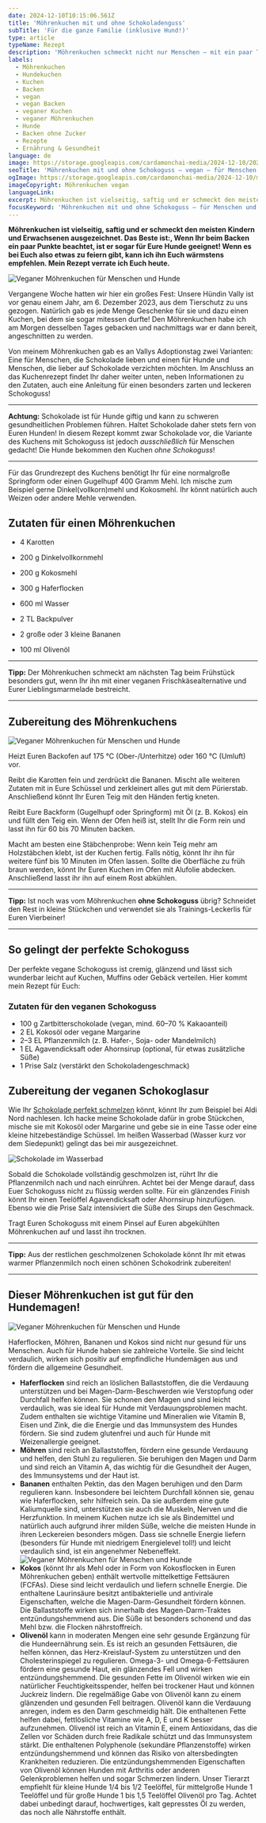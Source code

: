 ```yaml
---
date: 2024-12-10T10:15:06.561Z
title: 'Möhrenkuchen mit und ohne Schokoladenguss'
subTitle: 'Für die ganze Familie (inklusive Hund!)'
type: article
typeName: Rezept
description: 'Möhrenkuchen schmeckt nicht nur Menschen – mit ein paar Tipps und ohne Schokoguss könnt Ihr ihn auch Euren Hunden geben. Holt Euch mein Rezept hier!'
labels:
  - Möhrenkuchen
  - Hundekuchen
  - Kuchen
  - Backen
  - vegan
  - vegan Backen
  - veganer Kuchen
  - veganer Möhrenkuchen
  - Hunde
  - Backen ohne Zucker
  - Rezepte
  - Ernährung & Gesundheit
language: de
image: https://storage.googleapis.com/cardamonchai-media/2024-12-10/2024-12-10-moehrenkuchen-vegan-soundsvegan-com-11-jpg-imagine-f8f8f8_a07256_1024_768/640.webp
seoTitle: 'Möhrenkuchen mit und ohne Schokoguss – vegan – für Menschen und Hunde'
ogImage: https://storage.googleapis.com/cardamonchai-media/2024-12-10/moehrenkuchen-vegan-soundsvegan-com-og-jpg-imagine-f8f8f8_c3975c_1200_628/640.webp
imageCopyright: Möhrenkuchen vegan
languageLink:
excerpt: Möhrenkuchen ist vielseitig, saftig und er schmeckt den meisten Kindern und Erwachsenen ausgezeichnet. Das Beste ist, wenn Ihr beim Backen ein paar Punkte beachtet, ist er sogar für Eure Hunde geeignet! Wenn es bei Euch also etwas zu feiern gibt, kann ich ihn Euch wärmstens empfehlen. Holt Euch in diesem Artikel mein Rezept!
focusKeyword: 'Möhrenkuchen mit und ohne Schokoguss – für Menschen und Hunde!'
---
```


**Möhrenkuchen ist vielseitig, saftig und er schmeckt den meisten Kindern und Erwachsenen ausgezeichnet. Das Beste ist:, Wenn Ihr beim Backen ein paar Punkte beachtet, ist er sogar für Eure Hunde geeignet! Wenn es bei Euch also etwas zu feiern gibt, kann ich ihn Euch wärmstens empfehlen. Mein Rezept verrate ich Euch heute.**

![Veganer Möhrenkuchen für Menschen und Hunde](https://storage.googleapis.com/cardamonchai-media/2024-12-10/2024-12-10-moehrenkuchen-vegan-soundsvegan-com-05-jpg-imagine-f8c848_c09b5a_1024_768/640.webp 'Veganer Möhrenkuchen für Menschen und Hunde')

Vergangene Woche hatten wir hier ein großes Fest: Unsere Hündin Vally ist vor genau einem Jahr, am 6. Dezember 2023, aus dem Tierschutz zu uns gezogen. Natürlich gab es jede Menge Geschenke für sie und dazu einen Kuchen, bei dem sie sogar mitessen durfte! Den Möhrenkuchen habe ich am Morgen desselben Tages gebacken und nachmittags war er dann bereit, angeschnitten zu werden.

Von meinem Möhrenkuchen gab es an Vallys Adoptionstag zwei Varianten: Eine für Menschen, die Schokolade lieben und einen für Hunde und Menschen, die lieber auf Schokolade verzichten möchten. Im Anschluss an das Kuchenrezept findet Ihr daher weiter unten, neben Informationen zu den Zutaten, auch eine Anleitung für einen besonders zarten und leckeren Schokoguss!

---

**Achtung:** Schokolade ist für Hunde giftig und kann zu schweren gesundheitlichen Problemen führen. Haltet Schokolade daher stets fern von Euren Hunden! In diesem Rezept kommt zwar Schokolade vor, die Variante des Kuchens mit Schokoguss ist jedoch _ausschließlich_ für Menschen gedacht! Die Hunde bekommen den Kuchen _ohne Schokoguss_!

---

Für das Grundrezept des Kuchens benötigt Ihr für eine normalgroße Springform oder einen Gugelhupf 400 Gramm Mehl. Ich mische zum Beispiel gerne Dinkel(vollkorn)mehl und Kokosmehl. Ihr könnt natürlich auch Weizen oder andere Mehle verwenden.

## Zutaten für einen Möhrenkuchen

- 4 Karotten

- 200 g Dinkelvollkornmehl

- 200 g Kokosmehl

- 300 g Haferflocken

- 600 ml Wasser

- 2 TL Backpulver

- 2 große oder 3 kleine Bananen

- 100 ml Olivenöl

---

**Tipp:** Der Möhrenkuchen schmeckt am nächsten Tag beim Frühstück besonders gut, wenn Ihr ihn mit einer veganen Frischkäsealternative und Eurer Lieblingsmarmelade bestreicht.

---

## Zubereitung des Möhrenkuchens

![Veganer Möhrenkuchen für Menschen und Hunde](https://storage.googleapis.com/cardamonchai-media/2024-12-10/2024-12-10-moehrenkuchen-vegan-soundsvegan-com-07-jpg-imagine-f8d898_aa9974_1024_768/640.webp 'Veganer Möhrenkuchen für Menschen und Hunde')

Heizt Euren Backofen auf 175 °C (Ober-/Unterhitze) oder 160 °C (Umluft) vor.

Reibt die Karotten fein und zerdrückt die Bananen. Mischt alle weiteren Zutaten mit in Eure Schüssel und zerkleinert alles gut mit dem Pürierstab. Anschließend könnt Ihr Euren Teig mit den Händen fertig kneten.

Reibt Eure Backform (Gugelhupf oder Springform) mit Öl (z. B. Kokos) ein und füllt den Teig ein. Wenn der Ofen heiß ist, stellt Ihr die Form rein und lasst ihn für 60 bis 70 Minuten backen.

Macht am besten eine Stäbchenprobe: Wenn kein Teig mehr am Holzstäbchen klebt, ist der Kuchen fertig. Falls nötig, könnt Ihr ihn für weitere fünf bis 10 Minuten im Ofen lassen. Sollte die Oberfläche zu früh braun werden, könnt Ihr Euren Kuchen im Ofen mit Alufolie abdecken. Anschließend lasst ihr ihn auf einem Rost abkühlen.

---

**Tipp:** Ist noch was vom Möhrenkuchen **ohne Schokoguss** übrig? Schneidet den Rest in kleine Stückchen und verwendet sie als Trainings-Leckerlis für Euren Vierbeiner!

---

## So gelingt der perfekte Schokoguss

Der perfekte vegane Schokoguss ist cremig, glänzend und lässt sich wunderbar leicht auf Kuchen, Muffins oder Gebäck verteilen. Hier kommt mein Rezept für Euch:

### Zutaten für den veganen Schokoguss

- 100 g Zartbitterschokolade (vegan, mind. 60–70 % Kakaoanteil)
- 2 EL Kokosöl oder vegane Margarine
- 2–3 EL Pflanzenmilch (z. B. Hafer-, Soja- oder Mandelmilch)
- 1 EL Agavendicksaft oder Ahornsirup (optional, für etwas zusätzliche Süße)
- 1 Prise Salz (verstärkt den Schokoladengeschmack)

## Zubereitung der veganen Schokoglasur

Wie Ihr [Schokolade perfekt schmelzen](https://www.aldi-nord.de/ratgeber-tipps/kuechenhacks/schokolade-schmelzen.html 'follow') könnt, könnt Ihr zum Beispiel bei Aldi Nord nachlesen. Ich hacke meine Schokolade dafür in grobe Stückchen, mische sie mit Kokosöl oder Margarine und gebe sie in eine Tasse oder eine kleine hitzebeständige Schüssel. Im heißen Wasserbad (Wasser kurz vor dem Siedepunkt) gelingt das bei mir ausgezeichnet.

![Schokolade im Wasserbad](https://storage.googleapis.com/cardamonchai-media/2024-12-10/2024-12-10-moehrenkuchen-vegan-soundsvegan-com-06-jpg-imagine-080808_625953_1024_768/640.webp 'Schokolade im Wasserbad')

Sobald die Schokolade vollständig geschmolzen ist, rührt Ihr die Pflanzenmilch nach und nach einrühren. Achtet bei der Menge darauf, dass Euer Schokoguss nicht zu flüssig werden sollte. Für ein glänzendes Finish könnt Ihr einen Teelöffel Agavendicksaft oder Ahornsirup hinzufügen. Ebenso wie die Prise Salz intensiviert die Süße des Sirups den Geschmack.

Tragt Euren Schokoguss mit einem Pinsel auf Euren abgekühlten Möhrenkuchen auf und lasst ihn trocknen.

---

**Tipp:** Aus der restlichen geschmolzenen Schokolade könnt Ihr mit etwas warmer Pflanzenmilch noch einen schönen Schokodrink zubereiten!

---

## Dieser Möhrenkuchen ist gut für den Hundemagen!

![Veganer Möhrenkuchen für Menschen und Hunde](https://storage.googleapis.com/cardamonchai-media/2024-12-10/2024-12-10-moehrenkuchen-vegan-soundsvegan-com-13-jpg-imagine-f8f8f8_a08353_1024_768/640.webp 'Veganer Möhrenkuchen für Menschen und Hunde')

Haferflocken, Möhren, Bananen und Kokos sind nicht nur gesund für uns Menschen. Auch für Hunde haben sie zahlreiche Vorteile. Sie sind leicht verdaulich, wirken sich positiv auf empfindliche Hundemägen aus und fördern die allgemeine Gesundheit.

- **Haferflocken** sind reich an löslichen Ballaststoffen, die die Verdauung unterstützen und bei Magen-Darm-Beschwerden wie Verstopfung oder Durchfall helfen können. Sie schonen den Magen und sind leicht verdaulich, was sie ideal für Hunde mit Verdauungsproblemen macht. Zudem enthalten sie wichtige Vitamine und Mineralien wie Vitamin B, Eisen und Zink, die die Energie und das Immunsystem des Hundes fördern. Sie sind zudem glutenfrei und auch für Hunde mit Weizenallergie geeignet.
- **Möhren** sind reich an Ballaststoffen, fördern eine gesunde Verdauung und helfen, den Stuhl zu regulieren. Sie beruhigen den Magen und Darm und sind reich an Vitamin A, das wichtig für die Gesundheit der Augen, des Immunsystems und der Haut ist.
- **Bananen** enthalten Pektin, das den Magen beruhigen und den Darm regulieren kann. Insbesondere bei leichtem Durchfall können sie, genau wie Haferflocken, sehr hilfreich sein. Da sie außerdem eine gute Kaliumquelle sind, unterstützen sie auch die Muskeln, Nerven und die Herzfunktion. In meinem Kuchen nutze ich sie als Bindemittel und natürlich auch aufgrund ihrer milden Süße, welche die meisten Hunde in ihren Leckereien besonders mögen. Dass sie schnelle Energie liefern (besonders für Hunde mit niedrigem Energielevel toll!) und leicht verdaulich sind, ist ein angenehmer Nebeneffekt. ![Veganer Möhrenkuchen für Menschen und Hunde](https://storage.googleapis.com/cardamonchai-media/2024-12-10/2024-12-10-moehrenkuchen-vegan-soundsvegan-com-14-jpg-imagine-381808_78512c_1024_768/640.webp 'Veganer Möhrenkuchen für Menschen und Hunde')
- **Kokos** (könnt Ihr als Mehl oder in Form von Kokosflocken in Euren Möhrenkuchen geben) enthält wertvolle mittelkettige Fettsäuren (FCFAs). Diese sind leicht verdaulich und liefern schnelle Energie. Die enthaltene Laurinsäure besitzt antibakterielle und antivirale Eigenschaften, welche die Magen-Darm-Gesundheit fördern können. Die Ballaststoffe wirken sich innerhalb des Magen-Darm-Traktes entzündungshemmend aus. Die Süße ist besonders schonend und das Mehl bzw. die Flocken nährstoffreich.
- **Olivenöl** kann in moderaten Mengen eine sehr gesunde Ergänzung für die Hundeernährung sein. Es ist reich an gesunden Fettsäuren, die helfen können, das Herz-Kreislauf-System zu unterstützen und den Cholesterinspiegel zu regulieren. Omega-3- und Omega-6-Fettsäuren fördern eine gesunde Haut, ein glänzendes Fell und wirken entzündungshemmend. Die gesunden Fette im Olivenöl wirken wie ein natürlicher Feuchtigkeitsspender, helfen bei trockener Haut und können Juckreiz lindern. Die regelmäßige Gabe von Olivenöl kann zu einem glänzenden und gesunden Fell beitragen. Olivenöl kann die Verdauung anregen, indem es den Darm geschmeidig hält. Die enthaltenen Fette helfen dabei, fettlösliche Vitamine wie A, D, E und K besser aufzunehmen. Olivenöl ist reich an Vitamin E, einem Antioxidans, das die Zellen vor Schäden durch freie Radikale schützt und das Immunsystem stärkt. Die enthaltenen Polyphenole (sekundäre Pflanzenstoffe) wirken entzündungshemmend und können das Risiko von altersbedingten Krankheiten reduzieren. Die entzündungshemmenden Eigenschaften von Olivenöl können Hunden mit Arthritis oder anderen Gelenkproblemen helfen und sogar Schmerzen lindern. Unser Tierarzt empfiehlt für kleine Hunde 1/4 bis 1/2 Teelöffel, für mittelgroße Hunde 1 Teelöffel und für große Hunde 1 bis 1,5 Teelöffel Olivenöl pro Tag. Achtet dabei unbedingt darauf, hochwertiges, kalt gepresstes Öl zu werden, das noch alle Nährstoffe enthält.
